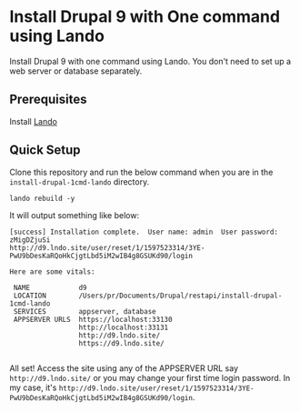 # Install Drupal 9 with One command using Lando
Install Drupal 9 with one command using Lando. You don't need to set up a web server or database separately.

## Prerequisites

Install [Lando](https://docs.lando.dev/basics/installation.html)

## Quick Setup

Clone this repository and run the below command when you are in the `install-drupal-1cmd-lando` directory.
```
lando rebuild -y
```
It will output something like below:
```
[success] Installation complete.  User name: admin  User password: zMigDZjuSi
http://d9.lndo.site/user/reset/1/1597523314/3YE-PwU9bDesKaRQoHkCjgtLbd5iM2wIB4g8GSUKd90/login

Here are some vitals:

 NAME            d9                                                                
 LOCATION        /Users/pr/Documents/Drupal/restapi/install-drupal-1cmd-lando 
 SERVICES        appserver, database                                               
 APPSERVER URLS  https://localhost:33130                                           
                 http://localhost:33131                                            
                 http://d9.lndo.site/                                              
                 https://d9.lndo.site/      
                 
```
All set! Access the site using any of the APPSERVER URL say `http://d9.lndo.site/` or you may change your first time login password. In my case, it's  `http://d9.lndo.site/user/reset/1/1597523314/3YE-PwU9bDesKaRQoHkCjgtLbd5iM2wIB4g8GSUKd90/login`.
